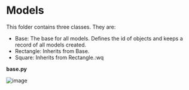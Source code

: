 # Models


This folder contains three classes. They are:
 - Base: The base for all models. Defines the id of objects and keeps a record of all models created.
 - Rectangle: Inherits from Base.
 - Square: Inherits from Rectangle.:wq

**base.py**

![image](https://github.com/richie-omondi/alx-higher_level_programming/assets/69873039/f4459170-0fce-4c7c-9b5c-95c72c8b3d92)
